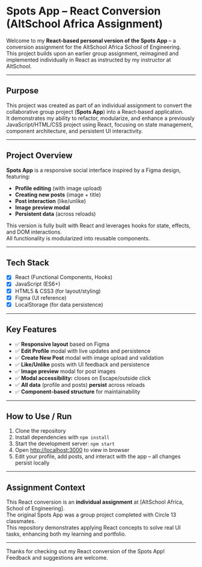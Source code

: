 # Spots App – React Conversion (AltSchool Africa Assignment)

Welcome to my **React-based personal version of the Spots App** – a conversion assignment for the AltSchool Africa School of Engineering.  
This project builds upon an earlier group assignment, reimagined and implemented individually in React as instructed by my instructor at AltSchool.

---

## Purpose

This project was created as part of an individual assignment to convert the collaborative group project (**Spots App**) into a React-based application.  
It demonstrates my ability to refactor, modularize, and enhance a previously JavaScript/HTML/CSS project using React, focusing on state management, component architecture, and persistent UI interactivity.

---

## Project Overview

**Spots App** is a responsive social interface inspired by a Figma design, featuring:

- **Profile editing** (with image upload)
- **Creating new posts** (image + title)
- **Post interaction** (like/unlike)
- **Image preview modal**
- **Persistent data** (across reloads)

This version is fully built with React and leverages hooks for state, effects, and DOM interactions.  
All functionality is modularized into reusable components.

---

## Tech Stack

- [x] React (Functional Components, Hooks)
- [x] JavaScript (ES6+)
- [x] HTML5 & CSS3 (for layout/styling)
- [x] Figma (UI reference)
- [x] LocalStorage (for data persistence)

---

## Key Features

- ✅ **Responsive layout** based on Figma
- ✅ **Edit Profile** modal with live updates and persistence
- ✅ **Create New Post** modal with image upload and validation
- ✅ **Like/Unlike** posts with UI feedback and persistence
- ✅ **Image preview** modal for post images
- ✅ **Modal accessibility:** closes on Escape/outside click
- ✅ **All data** (profile and posts) **persist** across reloads
- ✅ **Component-based structure** for maintainability

---

## How to Use / Run

1. Clone the repository
2. Install dependencies with `npm install`
3. Start the development server: `npm start`
4. Open [http://localhost:3000](http://localhost:3000) to view in browser
5. Edit your profile, add posts, and interact with the app – all changes persist locally

---

## Assignment Context

This React conversion is an **individual assignment** at [AltSchool Africa, School of Engineering].  
The original Spots App was a group project completed with Circle 13 classmates.  
This repository demonstrates applying React concepts to solve real UI tasks, enhancing both my learning and portfolio.

---

Thanks for checking out my React conversion of the Spots App!  
Feedback and suggestions are welcome.